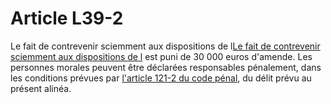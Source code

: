 # Article L39-2

Le fait de contrevenir sciemment aux dispositions de l[Le fait de contrevenir sciemment aux dispositions de l][1] est puni de 30 000 euros d'amende. Les personnes morales peuvent être déclarées responsables pénalement, dans les conditions prévues par [l'article 121-2 du code pénal][2], du délit prévu au présent alinéa.

 [1]: /affichCodeArticle.do?cidTexte=LEGITEXT000006070987&idArticle=LEGIARTI000006465779&dateTexte=&categorieLien=cid
 [2]: /affichCodeArticle.do?cidTexte=LEGITEXT000006070719&idArticle=LEGIARTI000006417202&dateTexte=&categorieLien=cid